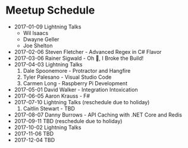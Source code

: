 # Meetup Schedule

* 2017-01-09 Lightning Talks
    * Wil Isaacs
    * Dwayne Geller
    * Joe Shelton
* 2017-02-06 Steven Fletcher - Advanced Regex in C# Flavor
* 2017-03-06 Rainer Sigwald - Oh :poop:, I Broke the Build!
* 2017-04-03 Lightning Talks
    1. Dale Spoonemore - Protractor and Hangfire
    2. Tyler Palesano - Visual Studio Code
    3. Carmen Long - Raspberry Pi Development
* 2017-05-01 David Walker - Integration Intoxication
* 2017-06-05 Aaron Krauss - F#
* 2017-07-10 Lightning Talks (reschedule due to holiday)
    1. Caitlin Stewart - TBD
* 2017-08-07 Danny Burrows - API Caching with .NET Core and Redis
* 2017-09-11 TBD (reschedule due to holiday)
* 2017-10-02 Lightning Talks
* 2017-11-06 TBD
* 2017-12-04 TBD
